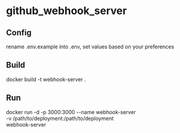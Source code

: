 # github_webhook_server

## Config
rename .env.example into .env, set values based on your preferences

## Build
docker build -t webhook-server .

## Run
docker run -d -p 3000:3000 --name webhook-server \
  -v /path/to/deployment:/path/to/deployment \
  webhook-server

